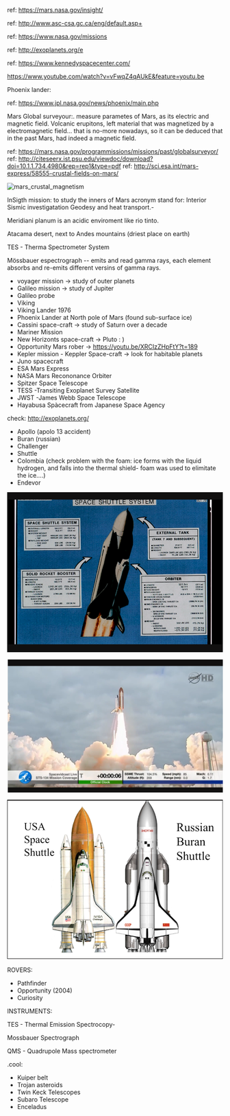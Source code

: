 


ref: https://mars.nasa.gov/insight/

ref: http://www.asc-csa.gc.ca/eng/default.asp+

ref: https://www.nasa.gov/missions

ref: http://exoplanets.org/e

ref: https://www.kennedyspacecenter.com/

https://www.youtube.com/watch?v=vFwqZ4qAUkE&feature=youtu.be


Phoenix lander:  

ref: https://www.jpl.nasa.gov/news/phoenix/main.php

Mars Global surveyour:.  measure parametes of Mars, as its electric and magnetic field. Volcanic erupitons, left material that was 
magnetized by a electromagnetic field... that is no-more nowadays, so it can be deduced that in the past Mars, had indeed a magnetic
field.

ref: https://mars.nasa.gov/programmissions/missions/past/globalsurveyor/
ref: http://citeseerx.ist.psu.edu/viewdoc/download?doi=10.1.1.734.4980&rep=rep1&type=pdf
ref: http://sci.esa.int/mars-express/58555-crustal-fields-on-mars/

![mars_crustal_magnetism](http://sci.esa.int/science-e-media/img/bb/135896main_pnas_102_42_connerney_fig1_625w.jpg)




InSigth mission: to study the inners of Mars acronym stand for: Interior  Sismic investigatation Geodesy and heat transport.-




Meridiani planum is an acidic enviroment like rio tinto.

Atacama desert, next to Andes mountains (driest place on earth)

TES - Therma Spectrometer System

Mössbauer espectrograph -- emits and read gamma rays, each element absorbs and re-emits different versins of gamma rays.

- voyager mission -> study of outer planets
- Galileo mission -> study of Jupiter
- Galileo probe
- Viking
- Viking Lander 1976
- Phoenix Lander at North pole of Mars (found sub-surface ice)
- Cassini space-craft -> study of Saturn over a decade
- Mariner Mission
- New Horizonts space-craft -> Pluto : )
- Opportunity Mars rober -> https://youtu.be/XRCIzZHpFtY?t=189
- Kepler mission - Keppler Space-craft -> look for habitable planets
- Juno spacecraft
- ESA Mars Express
- NASA Mars Recononance Orbiter
- Spitzer Space Telescope
- TESS -Transiting Exoplanet Survey Satellite
- JWST -James Webb Space Telescope
- Hayabusa Spàcecraft from Japanese Space Agency
   
check:  http://exoplanets.org/


- Apollo (apolo 13 accident)
- Buran (russian)
- Challenger
- Shuttle
- Colombia (check problem with the foam: ice forms with the liquid hydrogen, and falls into the thermal shield- foam was used to elimitate the ice....)
- Endevor


![space_shuttel](https://github.com/sergiocollado/potpourri/blob/master/image/space_shuttle.PNG)


![space_shuttel_launch](https://github.com/sergiocollado/potpourri/blob/master/image/space_shuttle_launch_00.PNG)


![buran](https://github.com/sergiocollado/potpourri/blob/master/image/buran.PNG)


ROVERS:

- Pathfinder
- Opportunity (2004)
- Curiosity



INSTRUMENTS:

TES - Thermal Emission Spectrocopy-

Mossbauer Spectrograph

QMS - Quadrupole Mass spectrometer


.cool:

- Kuiper belt
- Trojan asteroids
- Twin Keck Telescopes
- Subaro Telescope
- Enceladus 
